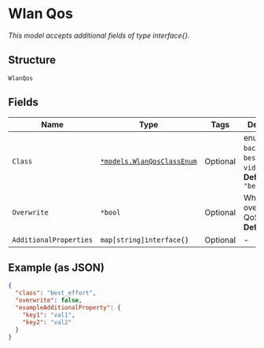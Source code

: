 
# Wlan Qos

*This model accepts additional fields of type interface{}.*

## Structure

`WlanQos`

## Fields

| Name | Type | Tags | Description |
|  --- | --- | --- | --- |
| `Class` | [`*models.WlanQosClassEnum`](../../doc/models/wlan-qos-class-enum.md) | Optional | enum: `background`, `best_effort`, `video`, `voice`<br>**Default**: `"best_effort"` |
| `Overwrite` | `*bool` | Optional | Whether to overwrite QoS<br>**Default**: `false` |
| `AdditionalProperties` | `map[string]interface{}` | Optional | - |

## Example (as JSON)

```json
{
  "class": "best_effort",
  "overwrite": false,
  "exampleAdditionalProperty": {
    "key1": "val1",
    "key2": "val2"
  }
}
```

